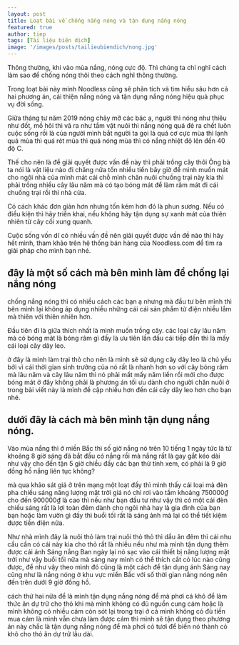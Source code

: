 ```yaml
---
layout: post
title: Loạt bài về chống nắng nóng và tận dụng nắng nóng
featured: true
author: tiep
tags: [Tài liệu biên dịch]
image: '/images/posts/tailieubiendich/nong.jpg'
---
```

Thông thường, khi vào mùa nắng, nóng cực độ. Thì chúng ta chỉ nghĩ cách làm sao để chống nóng thôi theo cách nghĩ thông thường.

Trong loạt bài này mình Noodless cũng sẽ phân tích và tìm hiểu sâu hơn cả hai phương án, cải thiện nắng nóng và tận dụng nắng nóng hiệu quả phục vụ đời sống.

Giữa tháng tư năm 2019 nóng chảy mỡ các bác ạ, người thì nóng như thiêu như đốt, mồ hôi thì vã ra như tắm vật nuôi thì nắng nóng quá đẻ ra chết luôn cuộc sống rồi là của người mình bắt người ta gọi là quá cơ cực mùa thì lạnh quá mùa thì quá rét mùa thì quá nóng mùa thì có nắng nhiệt độ lên đến 40 độ C.

Thế cho nên là để giải quyết được vấn đề này thì phải trồng cây thôi Ông bà ta nói là vật liệu nào đi chăng nữa tốn nhiều tiền bây giờ để mình muốn mát cho ngôi nhà của mình mát cái chỗ mình chăn nuôi chuồng trại này kia thì phải trồng nhiều cây lâu năm mà có tạo bóng mát để làm râm mát đi cái chuồng trại rồi thì nhà cửa.

Có cách khác đơn giản hơn nhưng tốn kém hơn đó là phun sương. Nếu có điều kiện thì hãy triển khai, nếu không hãy tận dụng sự xanh mát của thiên nhiên từ cây cối xung quanh.

Cuộc sống vốn dĩ có nhiều vấn đề nên giải quyết được vấn đề nào thì hãy hết mình, tham khảo trên hệ thống bán hàng của Noodless.com để tìm ra giải pháp cho mình bạn nhé.

## đây là một số cách mà bên mình làm để chống lại nắng nóng

chống nắng nóng thì có nhiều cách các bạn ạ nhưng mà đầu tư bên mình thì bên mình lại không áp dụng nhiều những cái cái sản phẩm từ điện nhiều lắm mà thiên với thiên nhiên hơn.

Đầu tiên đi là giữa thích nhất là mình muốn trồng cây.
các loại cây lâu năm mà có bóng mát là bóng râm gì đấy là ưu tiên lần đầu cái tiếp đến thì là mấy cái loại cây dây leo.

ở đây là mình làm trại thỏ cho nên là mình sẽ sử dụng cây dây leo là chủ yếu bởi vì cái thời gian sinh trưởng của nó rất là nhanh hơn so với cây bóng râm mà lâu năm và cây lâu năm thì nó phải mất mấy năm liền rồi mới cho được bóng mát ở đây không phải là phương án tối ưu dành cho người chăn nuôi ở trong bài viết này là mình đề cập nhiều hơn đến cái cây dây leo hơn cho bạn nhé.


## dưới đây là cách mà bên mình tận dụng nắng nóng.

Vào mùa nắng thì ở miền Bắc thì số giờ nắng nó trên 10 tiếng 1 ngày tức là từ khoảng 8 giờ sáng đã bắt đầu có nắng rồi mà nắng rất là gay gắt kéo dài như vậy cho đến tận 5 giờ chiều đấy các bạn thử tính xem, có phải là 9 giờ đồng hồ nắng liên tục không? 

mà qua khảo sát giá ở trên mạng một loạt đấy thì mình thấy cái loại mà đèn pha chiếu sáng năng lượng mặt trời giá nó chỉ rơi vào tầm khoảng 750000₫ cho đến 900000₫ là cao thì nếu như bạn đầu tư như vậy thì có một cái đèn chiếu sáng rất là lợi toàn đêm dành cho ngôi nhà hay là gia đình của bạn bạn hoặc làm vườn gì đấy thì buổi tối rất là sáng ảnh mà lại có thể tiết kiệm được tiền điện nữa.

Như nhà mình đây là nuôi thỏ làm trại nuôi thỏ thỏ thì dầu ăn đêm thì cái nhu cầu cần có cái này kia cho thỏ rất là nhiều nếu như mà mình tận dụng thêm được cái ánh Sáng nắng Ban ngày lại nó sạc vào cái thiết bị năng lượng mặt trời như vậy buổi tối nữa mà sáng nay mình có thể thích cắt cỏ lúc nào cũng được, để như vậy theo mình đó cũng là một cách để tận dụng ánh Sáng nay cũng như là nắng nóng ở khu vực miền Bắc với số thời gian nắng nóng nên đến trên dưới 9 giờ đồng hồ.

cách thứ hai nữa để là mình tận dụng nắng nóng để mà phơi cá khô để làm thức ăn dự trữ cho thỏ khi mà mình không có đủ nguồn cung cám hoặc là mình không có nhiều cám còn sót lại trong trại ở cả mình không có đủ tiền mua cám là mình vẫn chưa làm được cám thì mình sẽ tận dụng theo phương án này chắc là tận dụng nắng nóng để mà phơi cỏ tươi để biến nó thành cỏ khô cho thỏ ăn dự trữ lâu dài.
